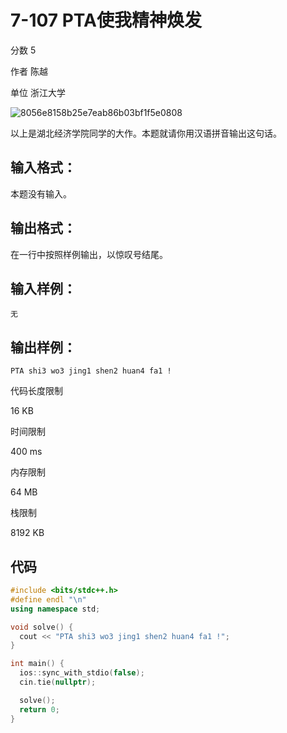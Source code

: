 # **7-107 PTA使我精神焕发**

分数 5

作者 陈越

单位 浙江大学

![8056e8158b25e7eab86b03bf1f5e0808](https://gitee.com/chen-houchao/images/raw/master/img/20250219212117290.png)

以上是湖北经济学院同学的大作。本题就请你用汉语拼音输出这句话。

## 输入格式：

本题没有输入。

## 输出格式：

在一行中按照样例输出，以惊叹号结尾。

## 输入样例：

```in
无
```

## 输出样例：

```out
PTA shi3 wo3 jing1 shen2 huan4 fa1 !
```

代码长度限制

16 KB

时间限制

400 ms

内存限制

64 MB

栈限制

8192 KB

## 代码

```cpp
#include <bits/stdc++.h>
#define endl "\n"
using namespace std;

void solve() {
  cout << "PTA shi3 wo3 jing1 shen2 huan4 fa1 !";
}

int main() {
  ios::sync_with_stdio(false);
  cin.tie(nullptr);

  solve();
  return 0;
}
```

